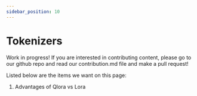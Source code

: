 ```yaml
---
sidebar_position: 10
---
```


# Tokenizers
Work in progress! If you are interested in contributing content, please go to our github repo and read our contribution.md file and make a pull request!

Listed below are the items we want on this page:
1. Advantages of Qlora vs Lora
